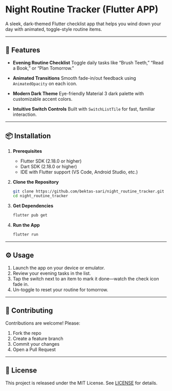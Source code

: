 # Night Routine Tracker (Flutter APP)

A sleek, dark-themed Flutter checklist app that helps you wind down your day with animated, toggle-style routine items.

---

## 🚀 Features

* **Evening Routine Checklist**
  Toggle daily tasks like “Brush Teeth,” “Read a Book,” or “Plan Tomorrow.”

* **Animated Transitions**
  Smooth fade-in/out feedback using `AnimatedOpacity` on each icon.

* **Modern Dark Theme**
  Eye-friendly Material 3 dark palette with customizable accent colors.

* **Intuitive Switch Controls**
  Built with `SwitchListTile` for fast, familiar interaction.

---

## 📦 Installation

1. **Prerequisites**

    * Flutter SDK (2.18.0 or higher)
    * Dart SDK (2.18.0 or higher)
    * IDE with Flutter support (VS Code, Android Studio, etc.)

2. **Clone the Repository**

   ```bash
   git clone https://github.com/bektas-sari/night_routine_tracker.git
   cd night_routine_tracker
   ```

3. **Get Dependencies**

   ```bash
   flutter pub get
   ```

4. **Run the App**

   ```bash
   flutter run
   ```

---

## ⚙️ Usage

1. Launch the app on your device or emulator.
2. Review your evening tasks in the list.
3. Tap the switch next to an item to mark it done—watch the check icon fade in.
4. Un-toggle to reset your routine for tomorrow.

---

## 🤝 Contributing

Contributions are welcome! Please:

1. Fork the repo
2. Create a feature branch
3. Commit your changes
4. Open a Pull Request

---

## 📄 License

This project is released under the MIT License. See [LICENSE](LICENSE) for details.


